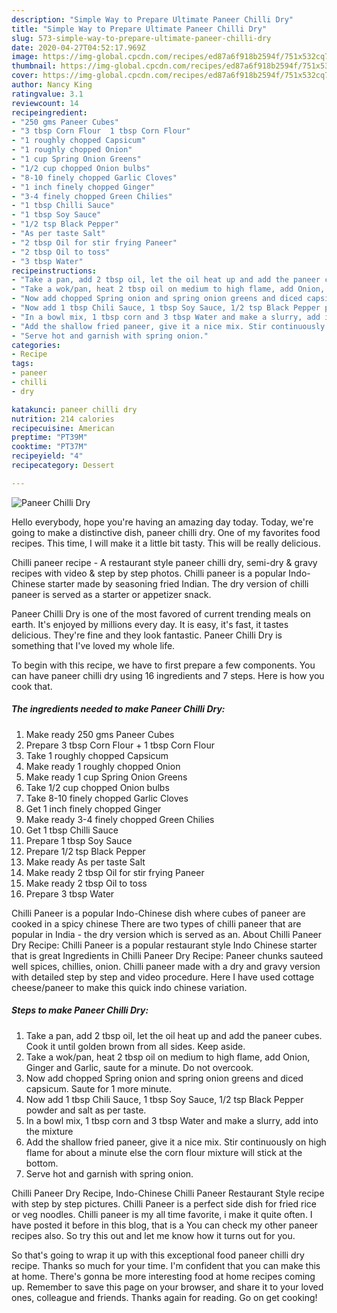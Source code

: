 ```yaml
---
description: "Simple Way to Prepare Ultimate Paneer Chilli Dry"
title: "Simple Way to Prepare Ultimate Paneer Chilli Dry"
slug: 573-simple-way-to-prepare-ultimate-paneer-chilli-dry
date: 2020-04-27T04:52:17.969Z
image: https://img-global.cpcdn.com/recipes/ed87a6f918b2594f/751x532cq70/paneer-chilli-dry-recipe-main-photo.jpg
thumbnail: https://img-global.cpcdn.com/recipes/ed87a6f918b2594f/751x532cq70/paneer-chilli-dry-recipe-main-photo.jpg
cover: https://img-global.cpcdn.com/recipes/ed87a6f918b2594f/751x532cq70/paneer-chilli-dry-recipe-main-photo.jpg
author: Nancy King
ratingvalue: 3.1
reviewcount: 14
recipeingredient:
- "250 gms Paneer Cubes"
- "3 tbsp Corn Flour  1 tbsp Corn Flour"
- "1 roughly chopped Capsicum"
- "1 roughly chopped Onion"
- "1 cup Spring Onion Greens"
- "1/2 cup chopped Onion bulbs"
- "8-10 finely chopped Garlic Cloves"
- "1 inch finely chopped Ginger"
- "3-4 finely chopped Green Chilies"
- "1 tbsp Chilli Sauce"
- "1 tbsp Soy Sauce"
- "1/2 tsp Black Pepper"
- "As per taste Salt"
- "2 tbsp Oil for stir frying Paneer"
- "2 tbsp Oil to toss"
- "3 tbsp Water"
recipeinstructions:
- "Take a pan, add 2 tbsp oil, let the oil heat up and add the paneer cubes. Cook it until golden brown from all sides. Keep aside."
- "Take a wok/pan, heat 2 tbsp oil on medium to high flame, add Onion, Ginger and Garlic, saute for a minute. Do not overcook."
- "Now add chopped Spring onion and spring onion greens and diced capsicum. Saute for 1 more minute."
- "Now add 1 tbsp Chili Sauce, 1 tbsp Soy Sauce, 1/2 tsp Black Pepper powder and salt as per taste."
- "In a bowl mix, 1 tbsp corn and 3 tbsp Water and make a slurry, add into the mixture"
- "Add the shallow fried paneer, give it a nice mix. Stir continuously on high flame for about a minute else the corn flour mixture will stick at the bottom."
- "Serve hot and garnish with spring onion."
categories:
- Recipe
tags:
- paneer
- chilli
- dry

katakunci: paneer chilli dry 
nutrition: 214 calories
recipecuisine: American
preptime: "PT39M"
cooktime: "PT37M"
recipeyield: "4"
recipecategory: Dessert

---
```



![Paneer Chilli Dry](https://img-global.cpcdn.com/recipes/ed87a6f918b2594f/751x532cq70/paneer-chilli-dry-recipe-main-photo.jpg)

Hello everybody, hope you're having an amazing day today. Today, we're going to make a distinctive dish, paneer chilli dry. One of my favorites food recipes. This time, I will make it a little bit tasty. This will be really delicious.

Chilli paneer recipe - A restaurant style paneer chilli dry, semi-dry &amp; gravy recipes with video &amp; step by step photos. Chilli paneer is a popular Indo-Chinese starter made by seasoning fried Indian. The dry version of chilli paneer is served as a starter or appetizer snack.

Paneer Chilli Dry is one of the most favored of current trending meals on earth. It's enjoyed by millions every day. It is easy, it's fast, it tastes delicious. They're fine and they look fantastic. Paneer Chilli Dry is something that I've loved my whole life.


To begin with this recipe, we have to first prepare a few components. You can have paneer chilli dry using 16 ingredients and 7 steps. Here is how you cook that.

<!--inarticleads1-->

##### The ingredients needed to make Paneer Chilli Dry:

1. Make ready 250 gms Paneer Cubes
1. Prepare 3 tbsp Corn Flour + 1 tbsp Corn Flour
1. Take 1 roughly chopped Capsicum
1. Make ready 1 roughly chopped Onion
1. Make ready 1 cup Spring Onion Greens
1. Take 1/2 cup chopped Onion bulbs
1. Take 8-10 finely chopped Garlic Cloves
1. Get 1 inch finely chopped Ginger
1. Make ready 3-4 finely chopped Green Chilies
1. Get 1 tbsp Chilli Sauce
1. Prepare 1 tbsp Soy Sauce
1. Prepare 1/2 tsp Black Pepper
1. Make ready As per taste Salt
1. Make ready 2 tbsp Oil for stir frying Paneer
1. Make ready 2 tbsp Oil to toss
1. Prepare 3 tbsp Water


Chilli Paneer is a popular Indo-Chinese dish where cubes of paneer are cooked in a spicy chinese There are two types of chilli paneer that are popular in India - the dry version which is served as an. About Chilli Paneer Dry Recipe: Chilli Paneer is a popular restaurant style Indo Chinese starter that is great Ingredients in Chilli Paneer Dry Recipe: Paneer chunks sauteed well spices, chillies, onion. Chilli paneer made with a dry and gravy version with detailed step by step and video procedure. Here I have used cottage cheese/paneer to make this quick indo chinese variation. 

<!--inarticleads2-->

##### Steps to make Paneer Chilli Dry:

1. Take a pan, add 2 tbsp oil, let the oil heat up and add the paneer cubes. Cook it until golden brown from all sides. Keep aside.
1. Take a wok/pan, heat 2 tbsp oil on medium to high flame, add Onion, Ginger and Garlic, saute for a minute. Do not overcook.
1. Now add chopped Spring onion and spring onion greens and diced capsicum. Saute for 1 more minute.
1. Now add 1 tbsp Chili Sauce, 1 tbsp Soy Sauce, 1/2 tsp Black Pepper powder and salt as per taste.
1. In a bowl mix, 1 tbsp corn and 3 tbsp Water and make a slurry, add into the mixture
1. Add the shallow fried paneer, give it a nice mix. Stir continuously on high flame for about a minute else the corn flour mixture will stick at the bottom.
1. Serve hot and garnish with spring onion.


Chilli Paneer Dry Recipe, Indo-Chinese Chilli Paneer Restaurant Style recipe with step by step pictures. Chilli Paneer is a perfect side dish for fried rice or veg noodles. Chilli paneer is my all time favorite, i make it quite often. I have posted it before in this blog, that is a You can check my other paneer recipes also. So try this out and let me know how it turns out for you. 

So that's going to wrap it up with this exceptional food paneer chilli dry recipe. Thanks so much for your time. I'm confident that you can make this at home. There's gonna be more interesting food at home recipes coming up. Remember to save this page on your browser, and share it to your loved ones, colleague and friends. Thanks again for reading. Go on get cooking!
